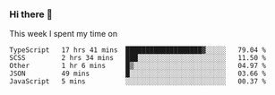 ### Hi there 👋

<!--
**qiruohan/qiruohan** is a ✨ _special_ ✨ repository because its `README.md` (this file) appears on your GitHub profile.

Here are some ideas to get you started:

- 🔭 I’m currently working on ...
- 🌱 I’m currently learning ...
- 👯 I’m looking to collaborate on ...
- 🤔 I’m looking for help with ...
- 💬 Ask me about ...
- 📫 How to reach me: ...
- 😄 Pronouns: ...
- ⚡ Fun fact: ...
-->

This week I spent my time on 
<!--START_SECTION:waka-->
```text
TypeScript   17 hrs 41 mins  ███████████████████▓░░░░░   79.04 % 
SCSS         2 hrs 34 mins   ███░░░░░░░░░░░░░░░░░░░░░░   11.50 % 
Other        1 hr 6 mins     █▒░░░░░░░░░░░░░░░░░░░░░░░   04.97 % 
JSON         49 mins         █░░░░░░░░░░░░░░░░░░░░░░░░   03.66 % 
JavaScript   5 mins          ░░░░░░░░░░░░░░░░░░░░░░░░░   00.37 % 
```
<!--END_SECTION:waka-->
